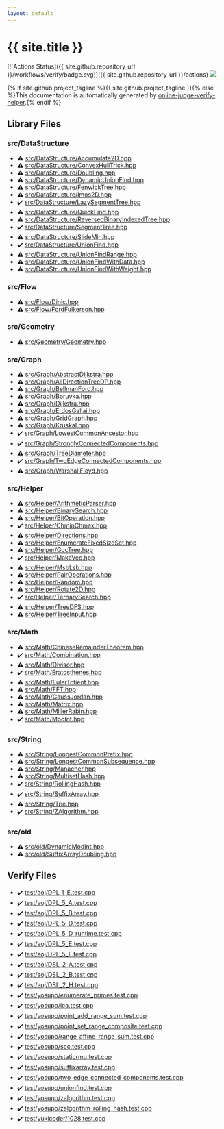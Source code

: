 ```yaml
---
layout: default
---
```


<!-- mathjax config similar to math.stackexchange -->
<script type="text/javascript" async
  src="https://cdnjs.cloudflare.com/ajax/libs/mathjax/2.7.5/MathJax.js?config=TeX-MML-AM_CHTML">
</script>
<script type="text/x-mathjax-config">
  MathJax.Hub.Config({
    TeX: { equationNumbers: { autoNumber: "AMS" }},
    tex2jax: {
      inlineMath: [ ['$','$'] ],
      processEscapes: true
    },
    "HTML-CSS": { matchFontHeight: false },
    displayAlign: "left",
    displayIndent: "2em"
  });
</script>

<script type="text/javascript" src="https://cdnjs.cloudflare.com/ajax/libs/jquery/3.4.1/jquery.min.js"></script>
<script src="https://cdn.jsdelivr.net/npm/jquery-balloon-js@1.1.2/jquery.balloon.min.js" integrity="sha256-ZEYs9VrgAeNuPvs15E39OsyOJaIkXEEt10fzxJ20+2I=" crossorigin="anonymous"></script>
<script type="text/javascript" src="assets/js/copy-button.js"></script>
<link rel="stylesheet" href="assets/css/copy-button.css" />


# {{ site.title }}

[![Actions Status]({{ site.github.repository_url }}/workflows/verify/badge.svg)]({{ site.github.repository_url }}/actions)
<a href="{{ site.github.repository_url }}"><img src="https://img.shields.io/github/last-commit/{{ site.github.owner_name }}/{{ site.github.repository_name }}" /></a>

{% if site.github.project_tagline %}{{ site.github.project_tagline }}{% else %}This documentation is automatically generated by <a href="https://github.com/kmyk/online-judge-verify-helper">online-judge-verify-helper</a>.{% endif %}

## Library Files

<div id="e73c6b5872115ad0f2896f8e8476ef39"></div>

### src/DataStructure

* :warning: <a href="library/src/DataStructure/Accumulate2D.hpp.html">src/DataStructure/Accumulate2D.hpp</a>
* :warning: <a href="library/src/DataStructure/ConvexHullTrick.hpp.html">src/DataStructure/ConvexHullTrick.hpp</a>
* :warning: <a href="library/src/DataStructure/Doubling.hpp.html">src/DataStructure/Doubling.hpp</a>
* :warning: <a href="library/src/DataStructure/DynamicUnionFind.hpp.html">src/DataStructure/DynamicUnionFind.hpp</a>
* :warning: <a href="library/src/DataStructure/FenwickTree.hpp.html">src/DataStructure/FenwickTree.hpp</a>
* :warning: <a href="library/src/DataStructure/Imos2D.hpp.html">src/DataStructure/Imos2D.hpp</a>
* :heavy_check_mark: <a href="library/src/DataStructure/LazySegmentTree.hpp.html">src/DataStructure/LazySegmentTree.hpp</a>
* :warning: <a href="library/src/DataStructure/QuickFind.hpp.html">src/DataStructure/QuickFind.hpp</a>
* :warning: <a href="library/src/DataStructure/ReversedBinaryIndexedTree.hpp.html">src/DataStructure/ReversedBinaryIndexedTree.hpp</a>
* :heavy_check_mark: <a href="library/src/DataStructure/SegmentTree.hpp.html">src/DataStructure/SegmentTree.hpp</a>
* :warning: <a href="library/src/DataStructure/SlideMin.hpp.html">src/DataStructure/SlideMin.hpp</a>
* :heavy_check_mark: <a href="library/src/DataStructure/UnionFind.hpp.html">src/DataStructure/UnionFind.hpp</a>
* :warning: <a href="library/src/DataStructure/UnionFindRange.hpp.html">src/DataStructure/UnionFindRange.hpp</a>
* :warning: <a href="library/src/DataStructure/UnionFindWithData.hpp.html">src/DataStructure/UnionFindWithData.hpp</a>
* :warning: <a href="library/src/DataStructure/UnionFindWithWeight.hpp.html">src/DataStructure/UnionFindWithWeight.hpp</a>


<div id="29f578163eb30c67e395a84ad90553a2"></div>

### src/Flow

* :warning: <a href="library/src/Flow/Dinic.hpp.html">src/Flow/Dinic.hpp</a>
* :warning: <a href="library/src/Flow/FordFulkerson.hpp.html">src/Flow/FordFulkerson.hpp</a>


<div id="426bb254552b21fb2d009880f952cd8b"></div>

### src/Geometry

* :warning: <a href="library/src/Geometry/Geometry.hpp.html">src/Geometry/Geometry.hpp</a>


<div id="6e5c608398952d411d1862b1f8dc05f5"></div>

### src/Graph

* :warning: <a href="library/src/Graph/AbstractDijkstra.hpp.html">src/Graph/AbstractDijkstra.hpp</a>
* :warning: <a href="library/src/Graph/AllDirectionTreeDP.hpp.html">src/Graph/AllDirectionTreeDP.hpp</a>
* :warning: <a href="library/src/Graph/BellmanFord.hpp.html">src/Graph/BellmanFord.hpp</a>
* :warning: <a href="library/src/Graph/Boruvka.hpp.html">src/Graph/Boruvka.hpp</a>
* :warning: <a href="library/src/Graph/Dijkstra.hpp.html">src/Graph/Dijkstra.hpp</a>
* :warning: <a href="library/src/Graph/ErdosGallai.hpp.html">src/Graph/ErdosGallai.hpp</a>
* :warning: <a href="library/src/Graph/GridGraph.hpp.html">src/Graph/GridGraph.hpp</a>
* :warning: <a href="library/src/Graph/Kruskal.hpp.html">src/Graph/Kruskal.hpp</a>
* :heavy_check_mark: <a href="library/src/Graph/LowestCommonAncestor.hpp.html">src/Graph/LowestCommonAncestor.hpp</a>
* :heavy_check_mark: <a href="library/src/Graph/StronglyConnectedComponents.hpp.html">src/Graph/StronglyConnectedComponents.hpp</a>
* :warning: <a href="library/src/Graph/TreeDiameter.hpp.html">src/Graph/TreeDiameter.hpp</a>
* :heavy_check_mark: <a href="library/src/Graph/TwoEdgeConnectedComponents.hpp.html">src/Graph/TwoEdgeConnectedComponents.hpp</a>
* :warning: <a href="library/src/Graph/WarshallFloyd.hpp.html">src/Graph/WarshallFloyd.hpp</a>


<div id="1b49b634354b8edb1dc8ef8a73014950"></div>

### src/Helper

* :warning: <a href="library/src/Helper/ArithmeticParser.hpp.html">src/Helper/ArithmeticParser.hpp</a>
* :warning: <a href="library/src/Helper/BinarySearch.hpp.html">src/Helper/BinarySearch.hpp</a>
* :warning: <a href="library/src/Helper/BitOperation.hpp.html">src/Helper/BitOperation.hpp</a>
* :heavy_check_mark: <a href="library/src/Helper/ChminChmax.hpp.html">src/Helper/ChminChmax.hpp</a>
* :warning: <a href="library/src/Helper/Directions.hpp.html">src/Helper/Directions.hpp</a>
* :warning: <a href="library/src/Helper/EnumerateFixedSizeSet.hpp.html">src/Helper/EnumerateFixedSizeSet.hpp</a>
* :warning: <a href="library/src/Helper/GccTree.hpp.html">src/Helper/GccTree.hpp</a>
* :heavy_check_mark: <a href="library/src/Helper/MakeVec.hpp.html">src/Helper/MakeVec.hpp</a>
* :warning: <a href="library/src/Helper/MsbLsb.hpp.html">src/Helper/MsbLsb.hpp</a>
* :warning: <a href="library/src/Helper/PairOperations.hpp.html">src/Helper/PairOperations.hpp</a>
* :warning: <a href="library/src/Helper/Random.hpp.html">src/Helper/Random.hpp</a>
* :warning: <a href="library/src/Helper/Rotate2D.hpp.html">src/Helper/Rotate2D.hpp</a>
* :heavy_check_mark: <a href="library/src/Helper/TernarySearch.hpp.html">src/Helper/TernarySearch.hpp</a>
* :warning: <a href="library/src/Helper/TreeDFS.hpp.html">src/Helper/TreeDFS.hpp</a>
* :warning: <a href="library/src/Helper/TreeInput.hpp.html">src/Helper/TreeInput.hpp</a>


<div id="64f6d80a21cfb0c7e1026d02dde4f7fa"></div>

### src/Math

* :warning: <a href="library/src/Math/ChineseRemainderTheorem.hpp.html">src/Math/ChineseRemainderTheorem.hpp</a>
* :heavy_check_mark: <a href="library/src/Math/Combination.hpp.html">src/Math/Combination.hpp</a>
* :warning: <a href="library/src/Math/Divisor.hpp.html">src/Math/Divisor.hpp</a>
* :heavy_check_mark: <a href="library/src/Math/Eratosthenes.hpp.html">src/Math/Eratosthenes.hpp</a>
* :warning: <a href="library/src/Math/EulerTotient.hpp.html">src/Math/EulerTotient.hpp</a>
* :warning: <a href="library/src/Math/FFT.hpp.html">src/Math/FFT.hpp</a>
* :warning: <a href="library/src/Math/GaussJordan.hpp.html">src/Math/GaussJordan.hpp</a>
* :warning: <a href="library/src/Math/Matrix.hpp.html">src/Math/Matrix.hpp</a>
* :warning: <a href="library/src/Math/MillerRabin.hpp.html">src/Math/MillerRabin.hpp</a>
* :heavy_check_mark: <a href="library/src/Math/ModInt.hpp.html">src/Math/ModInt.hpp</a>


<div id="ac276d2326c527c8c7dbcbb63d85c6c7"></div>

### src/String

* :warning: <a href="library/src/String/LongestCommonPrefix.hpp.html">src/String/LongestCommonPrefix.hpp</a>
* :warning: <a href="library/src/String/LongestCommonSubsequence.hpp.html">src/String/LongestCommonSubsequence.hpp</a>
* :warning: <a href="library/src/String/Manacher.hpp.html">src/String/Manacher.hpp</a>
* :warning: <a href="library/src/String/MultisetHash.hpp.html">src/String/MultisetHash.hpp</a>
* :heavy_check_mark: <a href="library/src/String/RollingHash.hpp.html">src/String/RollingHash.hpp</a>
* :heavy_check_mark: <a href="library/src/String/SuffixArray.hpp.html">src/String/SuffixArray.hpp</a>
* :warning: <a href="library/src/String/Trie.hpp.html">src/String/Trie.hpp</a>
* :heavy_check_mark: <a href="library/src/String/ZAlgorithm.hpp.html">src/String/ZAlgorithm.hpp</a>


<div id="ed8431f95262b19a48e972d3753d06d7"></div>

### src/old

* :warning: <a href="library/src/old/DynamicModInt.hpp.html">src/old/DynamicModInt.hpp</a>
* :warning: <a href="library/src/old/SuffixArrayDoubling.hpp.html">src/old/SuffixArrayDoubling.hpp</a>


## Verify Files

* :heavy_check_mark: <a href="verify/test/aoj/DPL_1_E.test.cpp.html">test/aoj/DPL_1_E.test.cpp</a>
* :heavy_check_mark: <a href="verify/test/aoj/DPL_5_A.test.cpp.html">test/aoj/DPL_5_A.test.cpp</a>
* :heavy_check_mark: <a href="verify/test/aoj/DPL_5_B.test.cpp.html">test/aoj/DPL_5_B.test.cpp</a>
* :heavy_check_mark: <a href="verify/test/aoj/DPL_5_D.test.cpp.html">test/aoj/DPL_5_D.test.cpp</a>
* :heavy_check_mark: <a href="verify/test/aoj/DPL_5_D_runtime.test.cpp.html">test/aoj/DPL_5_D_runtime.test.cpp</a>
* :heavy_check_mark: <a href="verify/test/aoj/DPL_5_E.test.cpp.html">test/aoj/DPL_5_E.test.cpp</a>
* :heavy_check_mark: <a href="verify/test/aoj/DPL_5_F.test.cpp.html">test/aoj/DPL_5_F.test.cpp</a>
* :heavy_check_mark: <a href="verify/test/aoj/DSL_2_A.test.cpp.html">test/aoj/DSL_2_A.test.cpp</a>
* :heavy_check_mark: <a href="verify/test/aoj/DSL_2_B.test.cpp.html">test/aoj/DSL_2_B.test.cpp</a>
* :heavy_check_mark: <a href="verify/test/aoj/DSL_2_H.test.cpp.html">test/aoj/DSL_2_H.test.cpp</a>
* :heavy_check_mark: <a href="verify/test/yosupo/enumerate_primes.test.cpp.html">test/yosupo/enumerate_primes.test.cpp</a>
* :heavy_check_mark: <a href="verify/test/yosupo/lca.test.cpp.html">test/yosupo/lca.test.cpp</a>
* :heavy_check_mark: <a href="verify/test/yosupo/point_add_range_sum.test.cpp.html">test/yosupo/point_add_range_sum.test.cpp</a>
* :heavy_check_mark: <a href="verify/test/yosupo/point_set_range_composite.test.cpp.html">test/yosupo/point_set_range_composite.test.cpp</a>
* :heavy_check_mark: <a href="verify/test/yosupo/range_affine_range_sum.test.cpp.html">test/yosupo/range_affine_range_sum.test.cpp</a>
* :heavy_check_mark: <a href="verify/test/yosupo/scc.test.cpp.html">test/yosupo/scc.test.cpp</a>
* :heavy_check_mark: <a href="verify/test/yosupo/staticrmq.test.cpp.html">test/yosupo/staticrmq.test.cpp</a>
* :heavy_check_mark: <a href="verify/test/yosupo/suffixarray.test.cpp.html">test/yosupo/suffixarray.test.cpp</a>
* :heavy_check_mark: <a href="verify/test/yosupo/two_edge_connected_components.test.cpp.html">test/yosupo/two_edge_connected_components.test.cpp</a>
* :heavy_check_mark: <a href="verify/test/yosupo/unionfind.test.cpp.html">test/yosupo/unionfind.test.cpp</a>
* :heavy_check_mark: <a href="verify/test/yosupo/zalgorithm.test.cpp.html">test/yosupo/zalgorithm.test.cpp</a>
* :heavy_check_mark: <a href="verify/test/yosupo/zalgorithm_rolling_hash.test.cpp.html">test/yosupo/zalgorithm_rolling_hash.test.cpp</a>
* :heavy_check_mark: <a href="verify/test/yukicoder/1028.test.cpp.html">test/yukicoder/1028.test.cpp</a>


